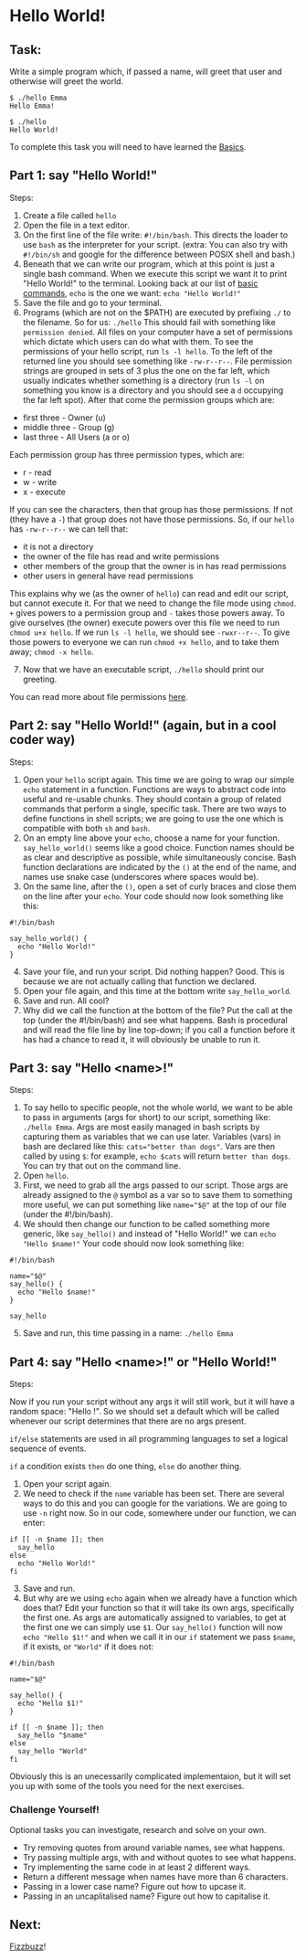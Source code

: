 # Hello World!

## Task:
Write a simple program which, if passed a name, will greet that user and otherwise
will greet the world.
```
$ ./hello Emma
Hello Emma!

$ ./hello
Hello World!
```

To complete this task you will need to have learned the [Basics](https://github.com/fouralarmfire/shell-tutorial/blob/master/osx_and_linux/basics.md).

## Part 1: say "Hello World!"

Steps:

1. Create a file called `hello`
2. Open the file in a text editor.
3. On the first line of the file write: `#!/bin/bash`. This directs the loader to use
`bash` as the interpreter for your script.
(extra: You can also try with `#!/bin/sh` and google for the difference between POSIX shell
and bash.)
4. Beneath that we can write our program, which at this point is just a single bash
command. When we execute this script we want it to print "Hello World!" to the terminal.
Looking back at our list of [basic commands](https://github.com/fouralarmfire/shell-tutorial/blob/master/osx_and_linux/basics.md), `echo` is the one we want:
`echo "Hello World!"`
5. Save the file and go to your terminal.
6. Programs (which are not on the $PATH) are executed by prefixing `./` to the filename.
So for us: `./hello`
This should fail with something like `permission denied`.
All files on your computer have a set of permissions which dictate which users can do
what with them. To see the permissions of your hello script, run `ls -l hello`.
To the left of the returned line you should see something like `-rw-r--r--`.
File permission strings are grouped in sets of 3 plus the one on the far left, which usually
indicates whether something is a directory (run `ls -l` on something you know is a directory
and you should see a `d` occupying the far left spot). After that come the permission groups
which are:
  * first three - Owner (u)
  * middle three - Group (g)
  * last three - All Users (a or o)

  Each permission group has three permission types, which are:
  * r - read
  * w - write
  * x - execute

  If you can see the characters, then that group has those permissions. If not (they have a `-`)
  that group does not have those permissions.
  So, if our `hello` has `-rw-r--r--` we can tell that:
  * it is not a directory
  * the owner of the file has read and write permissions
  * other members of the group that the owner is in has read permissions
  * other users in general have read permissions

  This explains why we (as the owner of `hello`) can read and edit our script, but cannot
  execute it.
  For that we need to change the file mode using `chmod`. `+` gives powers to a permission group and
  `-` takes those powers away. To give ourselves (the owner) execute powers over this file we need
  to run `chmod u+x hello`. If we run `ls -l hello`, we should see `-rwxr--r--`.
  To give those powers to everyone we can run `chmod +x hello`, and to take them away;
  `chmod -x hello`.


7. Now that we have an executable script, `./hello` should print our greeting.

You can read more about file permissions [here](https://www.linux.com/learn/understanding-linux-file-permissions).



## Part 2: say "Hello World!" (again, but in a cool coder way)

Steps:

1. Open your `hello` script again. This time we are going to wrap our simple `echo` statement in
a function. Functions are ways to abstract code into useful and re-usable chunks. They should contain a group of
related commands that perform a single, specific task.
There are two ways to define functions in shell scripts; we are going to use the one which is compatible
with both `sh` and `bash`.
2. On an empty line above your `echo`, choose a name for your function. `say_hello_world()` seems like a
good choice. Function names should be as clear and descriptive as possible, while simultaneously
concise. Bash function declarations are indicated by the `()` at the end of the name, and names use
snake case (underscores where spaces would be).
3. On the same line, after the `()`, open a set of curly braces and close them on the line after
your `echo`. Your code should now look something like this:
  ```
  #!/bin/bash

  say_hello_world() {
    echo "Hello World!"
  }
  ```
4. Save your file, and run your script. Did nothing happen? Good.
This is because we are not actually calling that function we declared.
5. Open your file again, and this time at the bottom write `say_hello_world`.
6. Save and run. All cool?
7. Why did we call the function at the bottom of the file? Put the call at the top (under the #!/bin/bash)
and see what happens.
Bash is procedural and will read the file line by line top-down; if you call a function before
it has had a chance to read it, it will obviously be unable to run it.



## Part 3: say "Hello \<name\>!"

Steps:

1. To say hello to specific people, not the whole world, we want to be able to pass in
arguments (args for short) to our script, something like: `./hello Emma`.
Args are most easily managed in bash scripts by capturing them as variables that we can use later.
Variables (vars) in bash are declared like this: `cats="better than dogs"`.
Vars are then called by using `$`: for example, `echo $cats` will return `better than dogs`.
You can try that out on the command line.
2. Open `hello`.
3. First, we need to grab all the args passed to our script. Those args are already assigned
to the `@` symbol as a var so to save them to something more useful, we can put something like
`name="$@"` at the top of our file (under the #!/bin/bash).
4. We should then change our function to be called something more generic, like `say_hello()`
and instead of "Hello World!" we can `echo "Hello $name!"`
Your code should now look something like:
  ```
  #!/bin/bash

  name="$@"
  say_hello() {
    echo "Hello $name!"
  }

  say_hello
  ```
5. Save and run, this time passing in a name: `./hello Emma`



## Part 4: say "Hello \<name\>!" or "Hello World!"

Steps:

Now if you run your script without any args it will still work, but it will have a random space: "Hello !".
So we should set a default which will be called whenever our script determines that there are no args present.

`if/else` statements are used in all programming languages to set a logical sequence of events.

`if` a condition exists `then` do one thing, `else` do another thing.

1. Open your script again.
2. We need to check if the `name` variable has been set. There are several ways to do this and you can
google for the variations. We are going to use `-n` right now.
So in our code, somewhere under our function, we can enter:

  ```
  if [[ -n $name ]]; then
    say_hello
  else
    echo "Hello World!"
  fi
  ```

3. Save and run.
4. But why are we using `echo` again when we already have a function which does that?
Edit your function so that it will take its own args, specifically the first one. As args are
automatically assigned to variables, to get at the first one we can simply use `$1`.
Our `say_hello()` function will now `echo "Hello $1!"` and when we call it in our `if` statement
we pass `$name`, if it exists, or `"World"` if it does not:
  ```
  #!/bin/bash

  name="$@"

  say_hello() {
    echo "Hello $1!"
  }

  if [[ -n $name ]]; then
    say_hello "$name"
  else
    say_hello "World"
  fi
  ```

Obviously this is an unecessarily complicated implementaion, but it will set you up with some of
the tools you need for the next exercises.

### Challenge Yourself!
Optional tasks you can investigate, research and solve on your own.
- Try removing quotes from around variable names, see what happens.
- Try passing multiple args, with and without quotes to see what happens.
- Try implementing the same code in at least 2 different ways.
- Return a different message when names have more than 6 characters.
- Passing in a lower case name? Figure out how to upcase it.
- Passing in an uncaplitalised name? Figure out how to capitalise it.

## Next:
[Fizzbuzz](https://github.com/fouralarmfire/shell-tutorial/blob/master/osx_and_linux/exercises/fizzbuzz.md)!
